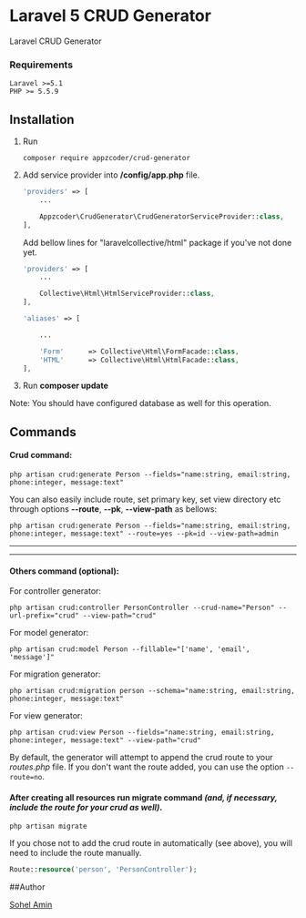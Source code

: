 # Laravel 5 CRUD Generator
Laravel CRUD Generator

### Requirements
    Laravel >=5.1
    PHP >= 5.5.9

## Installation

1. Run
    ```
    composer require appzcoder/crud-generator
    ```

2. Add service provider into **/config/app.php** file.
    ```php
    'providers' => [
        ...

        Appzcoder\CrudGenerator\CrudGeneratorServiceProvider::class,
    ],
    ```

    Add bellow lines for "laravelcollective/html" package if you've not done yet.

    ```php
    'providers' => [
        ...

        Collective\Html\HtmlServiceProvider::class,
    ],

    'aliases' => [

        ...

        'Form'		=> Collective\Html\FormFacade::class,
    	'HTML'		=> Collective\Html\HtmlFacade::class,
    ],
    ```
3. Run **composer update**

Note: You should have configured database as well for this operation.

## Commands

#### Crud command:

```
php artisan crud:generate Person --fields="name:string, email:string, phone:integer, message:text"
```

You can also easily include route, set primary key, set view directory etc through options **--route**, **--pk**, **--view-path** as bellows:

```
php artisan crud:generate Person --fields="name:string, email:string, phone:integer, message:text" --route=yes --pk=id --view-path=admin
```

-----------
-----------


#### Others command (optional):

For controller generator:

```
php artisan crud:controller PersonController --crud-name="Person" --url-prefix="crud" --view-path="crud"
```

For model generator:

```
php artisan crud:model Person --fillable="['name', 'email', 'message']"
```

For migration generator:

```
php artisan crud:migration person --schema="name:string, email:string, phone:integer, message:text"
```

For view generator:

```
php artisan crud:view Person --fields="name:string, email:string, phone:integer, message:text" --view-path="crud"
```

By default, the generator will attempt to append the crud route to your *routes.php* file. If you don't want the route added, you can use the option ```--route=no```.

#### After creating all resources run migrate command *(and, if necessary, include the route for your crud as well)*.

```
php artisan migrate
```

If you chose not to add the crud route in automatically (see above), you will need to include the route manually.
```php
Route::resource('person', 'PersonController');
```

##Author

[Sohel Amin](http://www.sohelamin.com)
